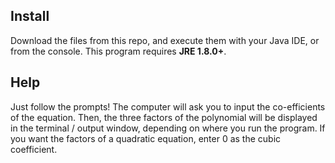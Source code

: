 ## Install

Download the files from this repo, and execute them with your Java IDE, or from the console. This program requires **JRE 1.8.0+**.

## Help

Just follow the prompts! The computer will ask you to input the co-efficients of the equation. Then, the three factors of the polynomial will be displayed in the terminal / output window, depending on where you run the program. If you want the factors of a quadratic equation, enter 0 as the cubic coefficient.
